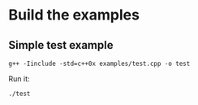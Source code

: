 # Build the examples


## Simple test example

```
g++ -Iinclude -std=c++0x examples/test.cpp -o test
```

Run it:

```
./test
```
